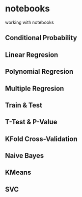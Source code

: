 # notebooks

working with notebooks

## Conditional Probability

## Linear Regresion

## Polynomial Regresion

## Multiple Regresion

## Train & Test

## T-Test & P-Value

## KFold Cross-Validation

## Naive Bayes

## KMeans

## SVC
